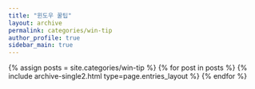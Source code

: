 ```yaml
---
title: "윈도우 꿀팁"
layout: archive
permalink: categories/win-tip
author_profile: true
sidebar_main: true
---
```



{% assign posts = site.categories/win-tip %}
{% for post in posts %} {% include archive-single2.html type=page.entries_layout %} {% endfor %}